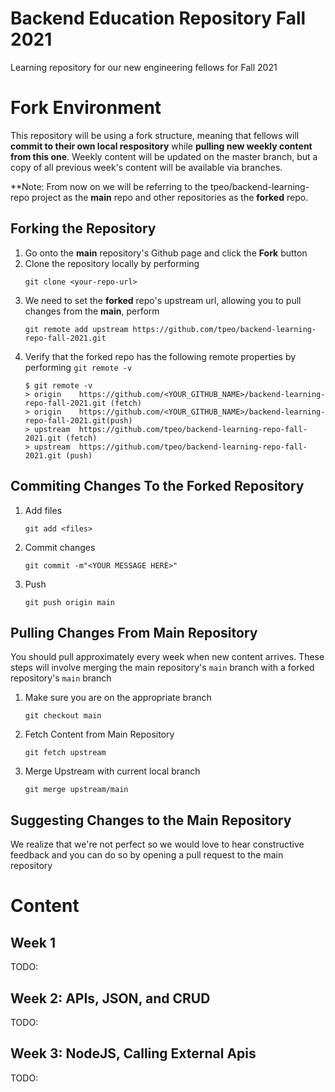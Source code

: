 # Backend Education Repository Fall 2021
Learning repository for our new engineering fellows for Fall 2021

# Fork Environment
This repository will be using a fork structure, meaning that fellows will **commit to their own local respository** while **pulling new weekly content from this one**. Weekly content will be updated on the master branch, but a copy of all previous week's content will be available via branches.

**Note: From now on we will be referring to the tpeo/backend-learning-repo project as the **main** repo and other repositories as the **forked** repo. 
## Forking the Repository 

1. Go onto the **main** repository's Github page and click the **Fork** button
2. Clone the repository locally by performing 
    ``` 
    git clone <your-repo-url>
    ```
3. We need to set the **forked** repo's upstream url, allowing you to pull changes from the **main**, perform
    ```
    git remote add upstream https://github.com/tpeo/backend-learning-repo-fall-2021.git
    ```
4. Verify that the forked repo has the following remote properties by performing ```git remote -v```
    ```
    $ git remote -v
    > origin    https://github.com/<YOUR_GITHUB_NAME>/backend-learning-repo-fall-2021.git (fetch)
    > origin    https://github.com/<YOUR_GITHUB_NAME>/backend-learning-repo-fall-2021.git(push)
    > upstream  https://github.com/tpeo/backend-learning-repo-fall-2021.git (fetch)
    > upstream  https://github.com/tpeo/backend-learning-repo-fall-2021.git (push)
    ```
## Commiting Changes To the Forked Repository

1. Add files 
    ``` 
    git add <files> 
    ``` 
2. Commit changes
    ```
    git commit -m"<YOUR MESSAGE HERE>"
    ```
3. Push
    ```
    git push origin main 
    ```
## Pulling Changes From Main Repository
You should pull approximately every week when new content arrives. These steps will involve merging the main repository's ```main``` branch with a forked repository's ```main``` branch 
1. Make sure you are on the appropriate branch
    ```
    git checkout main  
    ```
2. Fetch Content from Main Repository
    ```
    git fetch upstream
    ```
3. Merge Upstream with current local branch
    ```
    git merge upstream/main
    ```

## Suggesting Changes to the Main Repository 
We realize that we're not perfect so we would love to hear constructive feedback and you can do so by opening a pull request to the main repository

# Content
## Week 1
TODO: 
## Week 2: APIs, JSON, and CRUD
TODO:
## Week 3: NodeJS, Calling External Apis
TODO: 